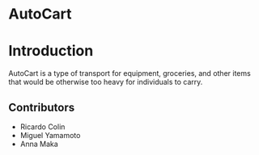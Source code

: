 # AutoCart

# Introduction
AutoCart is a type of transport for equipment, groceries, and other items that would be otherwise too heavy for individuals to carry.

## Contributors
* Ricardo Colin
* Miguel Yamamoto
* Anna Maka
